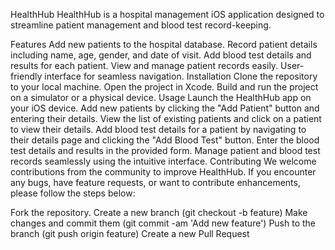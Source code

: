 HealthHub
HealthHub is a hospital management iOS application designed to streamline patient management and blood test record-keeping.

Features
Add new patients to the hospital database.
Record patient details including name, age, gender, and date of visit.
Add blood test details and results for each patient.
View and manage patient records easily.
User-friendly interface for seamless navigation.
Installation
Clone the repository to your local machine.
Open the project in Xcode.
Build and run the project on a simulator or a physical device.
Usage
Launch the HealthHub app on your iOS device.
Add new patients by clicking the "Add Patient" button and entering their details.
View the list of existing patients and click on a patient to view their details.
Add blood test details for a patient by navigating to their details page and clicking the "Add Blood Test" button.
Enter the blood test details and results in the provided form.
Manage patient and blood test records seamlessly using the intuitive interface.
Contributing
We welcome contributions from the community to improve HealthHub. If you encounter any bugs, have feature requests, or want to contribute enhancements, please follow the steps below:

Fork the repository.
Create a new branch (git checkout -b feature)
Make changes and commit them (git commit -am 'Add new feature')
Push to the branch (git push origin feature)
Create a new Pull Request
